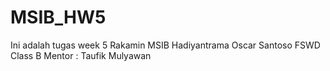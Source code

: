 # MSIB_HW5
Ini adalah tugas week 5 Rakamin MSIB
Hadiyantrama Oscar Santoso
FSWD Class B
Mentor : Taufik Mulyawan
